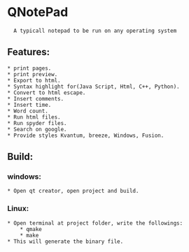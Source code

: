 # QNotePad
      A typicall notepad to be run on any operating system


## Features:
    * print pages.
    * print preview.
    * Export to html.
    * Syntax highlight for(Java Script, Html, C++, Python).
    * Convert to html escape.
    * Insert comments.
    * Insert time.
    * Word count.
    * Run html files.
    * Run spyder files.
    * Search on google.
    * Provide styles Kvantum, breeze, Windows, Fusion.

## Build:

### windows:
    * Open qt creator, open project and build.
### Linux:
    * Open terminal at project folder, write the followings:
        * qmake
        * make
    * This will generate the binary file.

